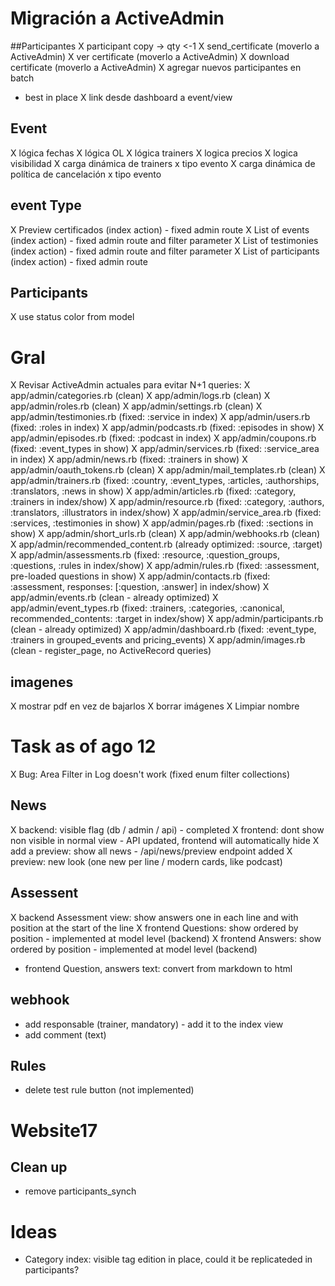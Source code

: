 # Migración a ActiveAdmin

##Participantes
X participant copy -> qty <-1
X send_certificate (moverlo a ActiveAdmin)
X ver certificate  (moverlo a ActiveAdmin)
X download certificate  (moverlo a ActiveAdmin)
X agregar nuevos participantes en batch
- best in place
X link desde dashboard a event/view

## Event
X lógica fechas
X lógica OL
X lógica trainers
X logica precios
X logica visibilidad
X carga dinámica de trainers x tipo evento
X carga dinámica de política de cancelación x tipo evento

## event Type
X Preview certificados (index action) - fixed admin route
X List of events (index action) - fixed admin route and filter parameter
X List of testimonies (index action) - fixed admin route and filter parameter
X List of participants (index action) - fixed admin route

## Participants
X use status color from model

# Gral
X Revisar ActiveAdmin actuales para evitar N+1 queries:
  X app/admin/categories.rb (clean)
  X app/admin/logs.rb (clean)
  X app/admin/roles.rb (clean)
  X app/admin/settings.rb (clean)
  X app/admin/testimonies.rb (fixed: :service in index)
  X app/admin/users.rb (fixed: :roles in index)
  X app/admin/podcasts.rb (fixed: :episodes in show)
  X app/admin/episodes.rb (fixed: :podcast in index)
  X app/admin/coupons.rb (fixed: :event_types in show)
  X app/admin/services.rb (fixed: :service_area in index)
  X app/admin/news.rb (fixed: :trainers in show)
  X app/admin/oauth_tokens.rb (clean)
  X app/admin/mail_templates.rb (clean)
  X app/admin/trainers.rb (fixed: :country, :event_types, :articles, :authorships, :translators, :news in show)
  X app/admin/articles.rb (fixed: :category, :trainers in index/show)
  X app/admin/resource.rb (fixed: :category, :authors, :translators, :illustrators in index/show)
  X app/admin/service_area.rb (fixed: :services, :testimonies in show)
  X app/admin/pages.rb (fixed: :sections in show)
  X app/admin/short_urls.rb (clean)
  X app/admin/webhooks.rb (clean)
  X app/admin/recommended_content.rb (already optimized: :source, :target)
  X app/admin/assessments.rb (fixed: :resource, :question_groups, :questions, :rules in index/show)
  X app/admin/rules.rb (fixed: :assessment, pre-loaded questions in show)
  X app/admin/contacts.rb (fixed: :assessment, responses: [:question, :answer] in index/show)
  X app/admin/events.rb (clean - already optimized)
  X app/admin/event_types.rb (fixed: :trainers, :categories, :canonical, recommended_contents: :target in index/show)
  X app/admin/participants.rb (clean - already optimized)
  X app/admin/dashboard.rb (fixed: :event_type, :trainers in grouped_events and pricing_events)
  X app/admin/images.rb (clean - register_page, no ActiveRecord queries)

## imagenes
X mostrar pdf en vez de bajarlos
X borrar imágenes
X Limpiar nombre

# Task as of ago 12
X Bug: Area Filter in Log doesn't work (fixed enum filter collections)

## News
X backend: visible flag (db / admin / api) - completed
X frontend: dont show non visible in normal view - API updated, frontend will automatically hide
X add a preview: show all news - /api/news/preview endpoint added
X preview: new look (one new per line / modern cards, like podcast)

## Assessent
X backend Assessment view: show answers one in each line and with position at the start of the line
X frontend Questions: show ordered by position - implemented at model level (backend)
X frontend Answers: show ordered by position - implemented at model level (backend)
- frontend Question, answers text: convert from markdown to html

## webhook
- add responsable (trainer, mandatory) - add it to the index view
- add comment (text)

## Rules
- delete test rule button (not implemented)

# Website17
## Clean up
- remove participants_synch

# Ideas
- Category index: visible tag edition in place, could it be replicateded in participants?